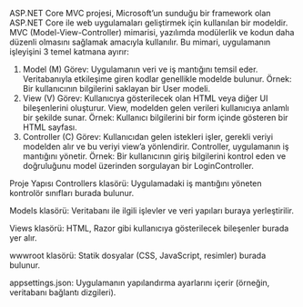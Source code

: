 ASP.NET Core MVC projesi, Microsoft’un sunduğu bir framework olan ASP.NET Core ile web uygulamaları geliştirmek için kullanılan bir modeldir. MVC (Model-View-Controller) mimarisi, yazılımda modülerlik ve kodun daha düzenli olmasını sağlamak amacıyla kullanılır. Bu mimari, uygulamanın işleyişini 3 temel katmana ayırır:

1. Model (M)
Görev: Uygulamanın veri ve iş mantığını temsil eder. Veritabanıyla etkileşime giren kodlar genellikle modelde bulunur.
Örnek: Bir kullanıcının bilgilerini saklayan bir User modeli.
2. View (V)
Görev: Kullanıcıya gösterilecek olan HTML veya diğer UI bileşenlerini oluşturur. View, modelden gelen verileri kullanıcıya anlamlı bir şekilde sunar.
Örnek: Kullanıcı bilgilerini bir form içinde gösteren bir HTML sayfası.
3. Controller (C)
Görev: Kullanıcıdan gelen istekleri işler, gerekli veriyi modelden alır ve bu veriyi view’a yönlendirir. Controller, uygulamanın iş mantığını yönetir.
Örnek: Bir kullanıcının giriş bilgilerini kontrol eden ve doğruluğunu model üzerinden sorgulayan bir LoginController.

Proje Yapısı
Controllers klasörü: Uygulamadaki iş mantığını yöneten kontrolör sınıfları burada bulunur.

Models klasörü: Veritabanı ile ilgili işlevler ve veri yapıları buraya yerleştirilir.

Views klasörü: HTML, Razor gibi kullanıcıya gösterilecek bileşenler burada yer alır.

wwwroot klasörü: Statik dosyalar (CSS, JavaScript, resimler) burada bulunur.

appsettings.json: Uygulamanın yapılandırma ayarlarını içerir (örneğin, veritabanı bağlantı dizgileri).